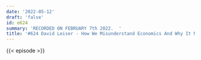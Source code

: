 ```yaml
---
date: '2022-05-12'
draft: 'false'
id: e624
summary: 'RECORDED ON FEBRUARY 7th 2022.  '
title: '#624 David Leiser - How We Misunderstand Economics And Why It Matters'
---
```

{{< episode >}}
